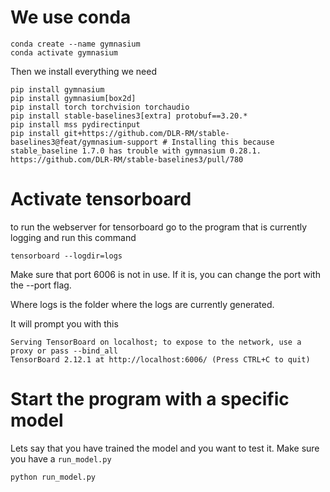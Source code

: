 # We use conda
```
conda create --name gymnasium
conda activate gymnasium
```
Then we install everything we need
```
pip install gymnasium
pip install gymnasium[box2d]
pip install torch torchvision torchaudio
pip install stable-baselines3[extra] protobuf==3.20.*
pip install mss pydirectinput
pip install git+https://github.com/DLR-RM/stable-baselines3@feat/gymnasium-support # Installing this because stable_baseline 1.7.0 has trouble with gymnasium 0.28.1. https://github.com/DLR-RM/stable-baselines3/pull/780
```

# Activate tensorboard
to run the webserver for tensorboard go to the program that is currently logging and run this command
```
tensorboard --logdir=logs
```
Make sure that port 6006 is not in use. If it is, you can change the port with the --port flag.

Where logs is the folder where the logs are currently generated.

It will prompt you with this
```
Serving TensorBoard on localhost; to expose to the network, use a proxy or pass --bind_all
TensorBoard 2.12.1 at http://localhost:6006/ (Press CTRL+C to quit)
```

# Start the program with a specific model
Lets say that you have trained the model and you want to test it. Make sure you have a `run_model.py`
```
python run_model.py
```
